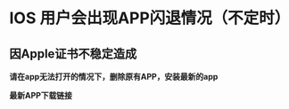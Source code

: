 
IOS 用户会出现APP闪退情况（不定时）
===
  因Apple证书不稳定造成
---




**请在app无法打开的情况下，删除原有APP，安装最新的app**



**最新APP下载链接**
